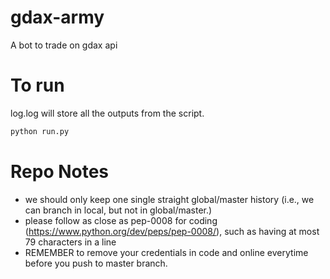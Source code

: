 # gdax-army
A bot to trade on gdax api

# To run
log.log will store all the outputs from the script.
```bash
python run.py
```

# Repo Notes
- we should only keep one single straight global/master history (i.e., we can branch in local, but not in global/master.)
- please follow as close as pep-0008 for coding (https://www.python.org/dev/peps/pep-0008/), such as having at most 79 characters in a line
- REMEMBER to remove your credentials in code and online everytime before you push to master branch. 